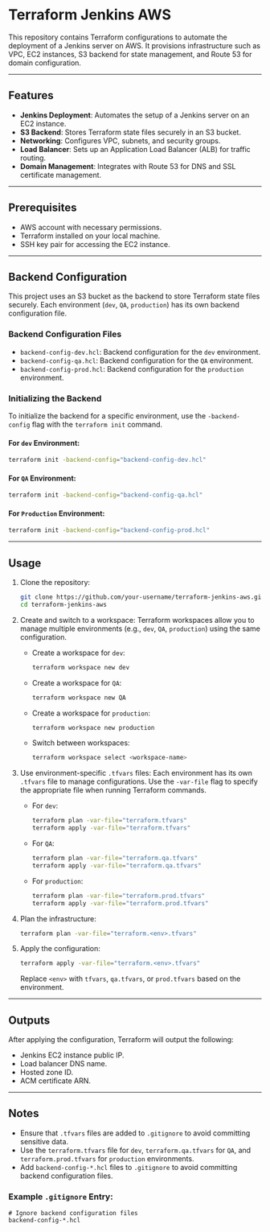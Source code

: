 # Terraform Jenkins AWS

This repository contains Terraform configurations to automate the deployment of a Jenkins server on AWS. It provisions infrastructure such as VPC, EC2 instances, S3 backend for state management, and Route 53 for domain configuration.

---

## Features

- **Jenkins Deployment**: Automates the setup of a Jenkins server on an EC2 instance.
- **S3 Backend**: Stores Terraform state files securely in an S3 bucket.
- **Networking**: Configures VPC, subnets, and security groups.
- **Load Balancer**: Sets up an Application Load Balancer (ALB) for traffic routing.
- **Domain Management**: Integrates with Route 53 for DNS and SSL certificate management.

---

## Prerequisites

- AWS account with necessary permissions.
- Terraform installed on your local machine.
- SSH key pair for accessing the EC2 instance.

---

## Backend Configuration

This project uses an S3 bucket as the backend to store Terraform state files securely. Each environment (`dev`, `QA`, `production`) has its own backend configuration file.

### Backend Configuration Files
- `backend-config-dev.hcl`: Backend configuration for the `dev` environment.
- `backend-config-qa.hcl`: Backend configuration for the `QA` environment.
- `backend-config-prod.hcl`: Backend configuration for the `production` environment.

### Initializing the Backend
To initialize the backend for a specific environment, use the `-backend-config` flag with the `terraform init` command.

#### For `dev` Environment:
```bash
terraform init -backend-config="backend-config-dev.hcl"
```

#### For `QA` Environment:
```bash
terraform init -backend-config="backend-config-qa.hcl"
```

#### For `Production` Environment:
```bash
terraform init -backend-config="backend-config-prod.hcl"
```

---

## Usage

1. Clone the repository:
   ```bash
   git clone https://github.com/your-username/terraform-jenkins-aws.git
   cd terraform-jenkins-aws
   ```

2. Create and switch to a workspace:
   Terraform workspaces allow you to manage multiple environments (e.g., `dev`, `QA`, `production`) using the same configuration.

   - Create a workspace for `dev`:
     ```bash
     terraform workspace new dev
     ```

   - Create a workspace for `QA`:
     ```bash
     terraform workspace new QA
     ```

   - Create a workspace for `production`:
     ```bash
     terraform workspace new production
     ```

   - Switch between workspaces:
     ```bash
     terraform workspace select <workspace-name>
     ```

3. Use environment-specific `.tfvars` files:
   Each environment has its own `.tfvars` file to manage configurations. Use the `-var-file` flag to specify the appropriate file when running Terraform commands.

   - For `dev`:
     ```bash
     terraform plan -var-file="terraform.tfvars"
     terraform apply -var-file="terraform.tfvars"
     ```

   - For `QA`:
     ```bash
     terraform plan -var-file="terraform.qa.tfvars"
     terraform apply -var-file="terraform.qa.tfvars"
     ```

   - For `production`:
     ```bash
     terraform plan -var-file="terraform.prod.tfvars"
     terraform apply -var-file="terraform.prod.tfvars"
     ```

4. Plan the infrastructure:
   ```bash
   terraform plan -var-file="terraform.<env>.tfvars"
   ```

5. Apply the configuration:
   ```bash
   terraform apply -var-file="terraform.<env>.tfvars"
   ```

   Replace `<env>` with `tfvars`, `qa.tfvars`, or `prod.tfvars` based on the environment.

---

## Outputs

After applying the configuration, Terraform will output the following:

- Jenkins EC2 instance public IP.
- Load balancer DNS name.
- Hosted zone ID.
- ACM certificate ARN.

---

## Notes

- Ensure that `.tfvars` files are added to `.gitignore` to avoid committing sensitive data.
- Use the `terraform.tfvars` file for `dev`, `terraform.qa.tfvars` for `QA`, and `terraform.prod.tfvars` for `production` environments.
- Add `backend-config-*.hcl` files to `.gitignore` to avoid committing backend configuration files.

### Example `.gitignore` Entry:
```plaintext
# Ignore backend configuration files
backend-config-*.hcl
```